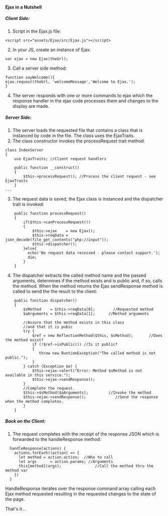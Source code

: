 #### Ejax in a Nutshell   

##### Client Side:  

1. Script in the Ejax.js file:  
```
<script src="assets/Ejax/src/Ejax.js"></script>
```  
2.	In your JS, create an instance of Ejax:  
```
var ejax = new Ejax(theUrl);
```  
3. Call a server side method:  
```
function sayWelcome(){
ejax.request(theUrl, 'welcomeMessage','Welcome to Ejax.');
}
```  
4. The server responds with one or more commands to ejax which the response handler in the ejax code processes them and changes to the display are made.  

##### Server Side:  
1. The server loads the requested file that contains a class that is instanced by code in the file. The class uses the EjaxTraits.  
2. The class constructor invokes the processRequest trait method:
```
class IndexServer
{
    use EjaxTraits; //Client request handlers
    
    public function __construct()
    {
        $this->processRequest(); //Process the client request - see EjaxTraits
    } 
...
```  
3. The request data is saved, the Ejax class is instanced and the   dispatcher trait is invoked:
```
    public function processRequest()
    {
        if($this->canProcessRequest())
        {
            $this->ejax    = new Ejax();                    
            $this->reqData = json_decode(file_get_contents("php://input"));
            $this->dispatcher();
        }else{
          echo('No request data received - please contact support.');
          die;
        }
    }
```  
4. The dispatcher extracts the called method name and the passed arguments, determines if the method exists and is public and, if so, calls the method. When the method returns the Ejax sendResponse method is called to send the the result to the client:
```
    public function dispatcher()
    {
        $sMethod    = $this->reqData[0];        //Requested method
        $aArguments = $this->reqData[1];      //Method arguments
        
        //Assure that the method exists in this class
		//and that it is pubic
        try {
            $ref = new ReflectionMethod($this, $sMethod);		//Does the method exist?
            if (!$ref->isPublic()) //Is it public?
			{
               throw new RuntimeException("The called method is not public.");
			}
        } catch (Exception $e) {
            $this->ejax->alert("Error: Method $sMethod is not available in this service.");
            $this->ejax->sendResponse();
        }
        //Complete the request.
        $this->$sMethod($aArguments);         //Invoke the method
        $this->ejax->sendResponse();         	 //Send the response when the method completes.
        }  
    }
```
##### Back on the Client:  
1. The request completes with the receipt of the response JSON which is forwarded to the handleResponse method:
```
  handleResponse(actions) {
    actions.forEach((action) => {
      let method = action.action;  //Who to call
      let args      = action.params; //Arguments
      this[method](args); 				//Call the method thru the method var
    })
  }
```
HandleResponse iterates over the response command array calling each Ejax method requested resulting in the requested changes to the state of the page.  
  
That's it...


